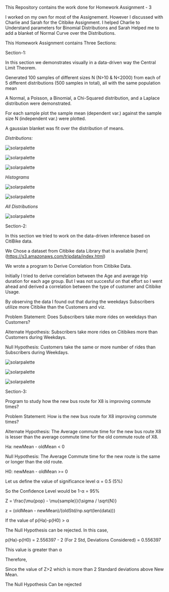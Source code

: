 This Repository contains the work done for Homework Assignment - 3

I worked on my own for most of the Assignement. However I discussed with Charlie and Sarah for the Citibike Assignment. I helped Charlie to Understand parameters for Binomial Distributions and Sarah Helped me to add a blanket of Normal Curve over the Distributions.

This Homework Assignment contains Three Sections:

Section-1:

In this section we demonstrates visually in a data-driven way the Central Limit Theorem.

Generated 100 samples of different sizes N (N>10 & N<2000) from each of 5 different distributions (500 samples in total), all with the same population mean

A Normal, a Poisson, a Binomial, a Chi-Squared distribution, and a Laplace distribution were demonstrated.

For each sample plot the sample mean (dependent var.) against the sample size N (independent var.) were plotted.

A gaussian blanket was fit over the distribution of means.

*Distributions:*

![solarpalette](screenshots/1.png)

![solarpalette](screenshots/2.png)

![solarpalette](screenshots/3.png)

*Histograms*

![solarpalette](screenshots/4.png)

![solarpalette](screenshots/5.png)

*All Distributions*

![solarpalette](screenshots/6.png)





Section-2:

In this section we tried to work on the data-driven inference based on CitiBike data.

We Chose a dataset from Citibike data Library that is available [here] (https://s3.amazonaws.com/tripdata/index.html)

We wrote a program to Derive Correlation from Citibike Data.

Initially I tried to derive correlation between the Age and average trip duration for each age group. But I was not succesful on that effort so I went ahead and derived a correlation between the type of customer and Citibike Usage.

By observing the data I found out that during the weekdays Subscribers utilize more Citibike than the Customers and viz.

Problem Statement: Does Subscribers take more rides on weekdays than Customers?

Alternate Hypothesis: Subscribers take more rides on Citibikes more than Customers during Weekdays.

Null Hypothesis: Customers take the same or more number of rides than Subscribers during Weekdays.

![solarpalette](screenshots/7.png)

![solarpalette](screenshots/8.png)

![solarpalette](screenshots/9.png)


Section-3:

Program to study how the new bus route for X8 is improving commute times?

Problem Statement: How is the new bus route for X8 improving commute times?

Alternate Hypothesis: The Average commute time for the new bus route X8 is lesser than the average commute time for the old commute route of X8.

Ha: newMean - oldMean < 0

Null Hypothesis: The Average Commute time for the new route is the same or longer than the old route.

H0: newMean - oldMean >= 0

Let us define the value of significance level α = 0.5 (5%)

So the Confidence Level would be 1-α = 95%

Z = \frac{\mu{pop} - \mu{sample}}{\sigma / \sqrt{N}}

z = (oldMean - newMean)/(oldStd/np.sqrt(len(data)))

If the value of p(Ha)-p(H0) > α

The Null Hypothesis can be rejected. In this case,

p(Ha)-p(H0) = 2.556397 - 2 (For 2 Std, Deviations Considered) = 0.556397

This value is greater than α

Therefore,

Since the value of Z>2 which is more than 2 Standard deviations above New Mean.

The Null Hypothesis Can be rejected






